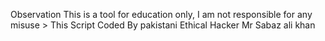 Observation This is a tool for education only, I am not responsible for any misuse > This Script Coded By pakistani Ethical Hacker Mr Sabaz ali khan

